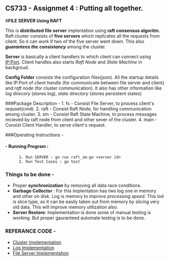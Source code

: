 ## CS733 - Assignmet 4 : Putting all together.
#**FILE SERVER Using RAFT**

This is **distributed file server** implentation using **raft consensus algoritm**.
Raft cluster consists of **five servers** which replicates all the requests from client. So it can work if two of the five server went down. This also **_guarantees the consistancy_** among the cluster.

**Server** is basically a client handlers to which client can connect using <IP:Port>. Client handles also starts *Raft Node* and *State Machine* in backgroud.

**Config Folder** consists the configuration files(json). All the startup details like IP:Port of *client handle* (for communicate between file server and client) and *raft node* (for cluster communication). It also has other information like *log direcory* (stores log), *state directory* (stores persistent states)

###Package Description -
      1. fs - Consist File Server, to process client's requset(cmd).
      2. raft - Consist Raft Node, for handling communication among cluster.
      3. sm - Consist Raft State Machine, to process messages recieved by raft node from client and other sever of the cluster.
      4. main - Consist Client Handler, to serve client's request.
      
###Operating Instructions -
####  - Running Program :
          1. Run SERVER : go run raft_sm.go <server id>
          2. Run Test Cases : go test

### Things to be done -
  * Proper **synchronization** by removing all data race conditions.
  * **Garbage Collector** : For this implentation has two log one in memory and other on disk. Log is memory to *improve processing speed*. This lod is slice type, so it can be easily taken out from memory by slicing very old data. This will improve memory utilization also.  
  * **Server Restore**: Implementation is done some of manual testing is working. But proper gauranteed automate testing is to be done.
         
### REFERANCE CODE -
  * [Cluster Implementation](https://github.com/cs733-iitb/cluster)
  * [Log Implementation](https://github.com/cs733-iitb/log)
  * [File Server Implementation](https://github.com/cs733-iitb/cs733/tree/master/assignment1)




